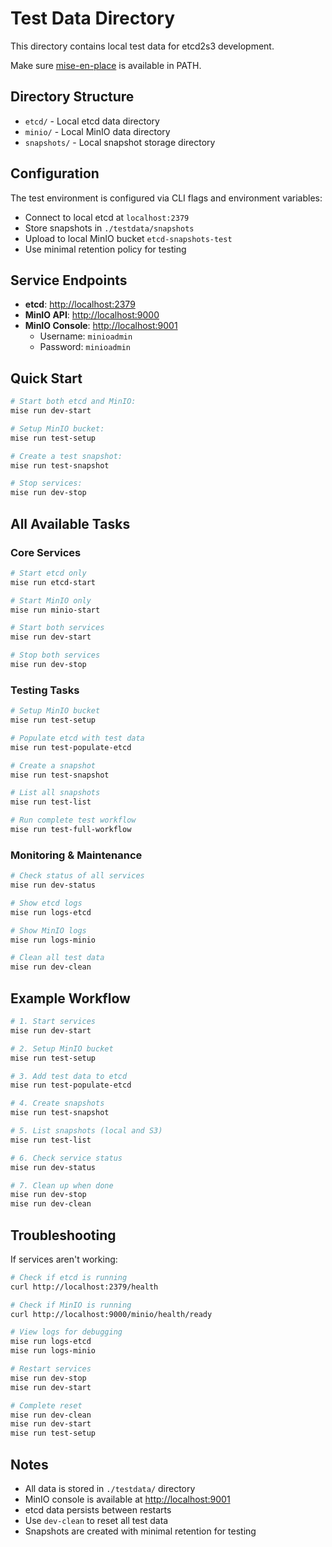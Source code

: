 # Test Data Directory

This directory contains local test data for etcd2s3 development.

Make sure [mise-en-place](https://github.com/jdx/mise) is available in PATH.

## Directory Structure

- `etcd/` - Local etcd data directory
- `minio/` - Local MinIO data directory
- `snapshots/` - Local snapshot storage directory

## Configuration

The test environment is configured via CLI flags and environment variables:

- Connect to local etcd at `localhost:2379`
- Store snapshots in `./testdata/snapshots`
- Upload to local MinIO bucket `etcd-snapshots-test`
- Use minimal retention policy for testing

## Service Endpoints

- **etcd**: <http://localhost:2379>
- **MinIO API**: <http://localhost:9000>
- **MinIO Console**: <http://localhost:9001>
  - Username: `minioadmin`
  - Password: `minioadmin`

## Quick Start

```bash
# Start both etcd and MinIO:
mise run dev-start

# Setup MinIO bucket:
mise run test-setup

# Create a test snapshot:
mise run test-snapshot

# Stop services:
mise run dev-stop
```

## All Available Tasks

### Core Services

```bash
# Start etcd only
mise run etcd-start

# Start MinIO only
mise run minio-start

# Start both services
mise run dev-start

# Stop both services
mise run dev-stop
```

### Testing Tasks

```bash
# Setup MinIO bucket
mise run test-setup

# Populate etcd with test data
mise run test-populate-etcd

# Create a snapshot
mise run test-snapshot

# List all snapshots
mise run test-list

# Run complete test workflow
mise run test-full-workflow
```

### Monitoring & Maintenance

```bash
# Check status of all services
mise run dev-status

# Show etcd logs
mise run logs-etcd

# Show MinIO logs
mise run logs-minio

# Clean all test data
mise run dev-clean
```

## Example Workflow

```bash
# 1. Start services
mise run dev-start

# 2. Setup MinIO bucket
mise run test-setup

# 3. Add test data to etcd
mise run test-populate-etcd

# 4. Create snapshots
mise run test-snapshot

# 5. List snapshots (local and S3)
mise run test-list

# 6. Check service status
mise run dev-status

# 7. Clean up when done
mise run dev-stop
mise run dev-clean
```

## Troubleshooting

If services aren't working:

```bash
# Check if etcd is running
curl http://localhost:2379/health

# Check if MinIO is running
curl http://localhost:9000/minio/health/ready

# View logs for debugging
mise run logs-etcd
mise run logs-minio

# Restart services
mise run dev-stop
mise run dev-start

# Complete reset
mise run dev-clean
mise run dev-start
mise run test-setup
```

## Notes

- All data is stored in `./testdata/` directory
- MinIO console is available at <http://localhost:9001>
- etcd data persists between restarts
- Use `dev-clean` to reset all test data
- Snapshots are created with minimal retention for testing
